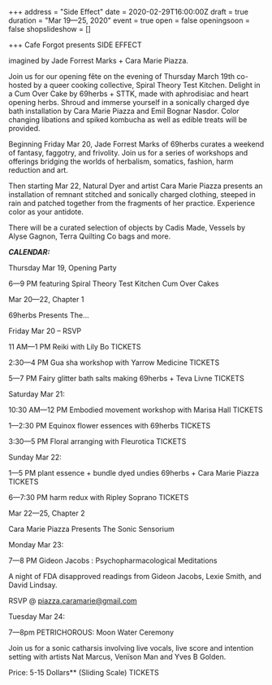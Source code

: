 +++
address = "Side Effect"
date = 2020-02-29T16:00:00Z
draft = true
duration = "Mar 19—25, 2020"
event = true
open = false
openingsoon = false
shopslideshow = []

+++
Cafe Forgot presents SIDE EFFECT

imagined by Jade Forrest Marks + Cara Marie Piazza.

Join us for our opening fête on the evening of Thursday March 19th co-hosted by a queer cooking collective, Spiral Theory Test Kitchen. Delight in a Cum Over Cake by 69herbs + STTK, made with aphrodisiac and heart opening herbs. Shroud and immerse yourself in a sonically charged dye bath installation by Cara Marie Piazza and Emil Bognar Nasdor. Color changing libations and spiked kombucha as well as edible treats will be provided.

Beginning Friday Mar 20, Jade Forrest Marks of 69herbs curates a weekend of fantasy, faggotry, and frivolity. Join us for a series of workshops and offerings bridging the worlds of herbalism, somatics, fashion, harm reduction and art.

Then starting Mar 22, Natural Dyer and artist Cara Marie Piazza presents an installation of remnant stitched and sonically charged clothing, steeped in rain and patched together from the fragments of her practice. Experience color as your antidote.

There will be a curated selection of objects by Cadis Made, Vessels by Alyse Gagnon, Terra Quilting Co bags and more.

**_CALENDAR:_**

Thursday Mar 19, Opening Party

6—9 PM featuring Spiral Theory Test Kitchen Cum Over Cakes

Mar 20—22, Chapter 1

69herbs Presents The…

Friday Mar 20 – RSVP

11 AM—1 PM Reiki with Lily Bo TICKETS

2:30—4 PM Gua sha workshop with Yarrow Medicine TICKETS

5—7 PM Fairy glitter bath salts making 69herbs + Teva Livne TICKETS

Saturday Mar 21:

10:30 AM—12 PM Embodied movement workshop with Marisa Hall TICKETS

1—2:30 PM Equinox flower essences with 69herbs TICKETS

3:30—5 PM Floral arranging with Fleurotica TICKETS

Sunday Mar 22:

1—5 PM plant essence + bundle dyed undies 69herbs + Cara Marie Piazza TICKETS

6—7:30 PM harm redux with Ripley Soprano TICKETS

Mar 22—25, Chapter 2

Cara Marie Piazza Presents The Sonic Sensorium

Monday Mar 23:

7—8 PM Gideon Jacobs : Psychopharmacological Meditations

A night of FDA disapproved readings from Gideon Jacobs, Lexie Smith, and David Lindsay.

RSVP @ piazza.caramarie@gmail.com

Tuesday Mar 24:

7—8pm PETRICHOROUS: Moon Water Ceremony

Join us for a sonic catharsis involving live vocals, live score and intention setting with artists Nat Marcus, Venïson Man and Yves B Golden.

Price: 5-15 Dollars** (Sliding Scale) TICKETS